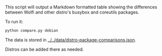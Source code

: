 This script will output a Markdown formatted table showing the differences between Wolfi and other distro's busybox and coreutils packages.

To run it:

```sh
python compare.py debian
```

The data is stored in [../../data/distro-package-comparisons.json](../../data/distro-package-comparisons.json).

Distros can be added there as needed.
